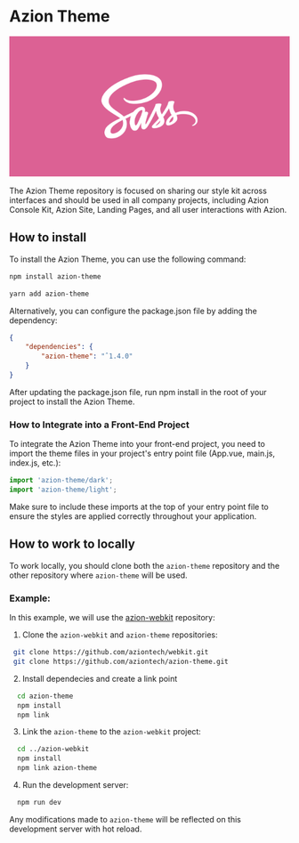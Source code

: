 # Azion Theme

![Sass Cover Azion Theme](./doc/cover.png)

The Azion Theme repository is focused on sharing our style kit across interfaces and should be used in all company projects, including Azion Console Kit, Azion Site, Landing Pages, and all user interactions with Azion.


## How to install

To install the Azion Theme, you can use the following command:

``` bash
npm install azion-theme
```

``` bash
yarn add azion-theme
```

Alternatively, you can configure the package.json file by adding the dependency:

``` json
{
    "dependencies": {
        "azion-theme": "ˆ1.4.0"
    }
}
```

After updating the package.json file, run npm install in the root of your project to install the Azion Theme.


### How to Integrate into a Front-End Project

To integrate the Azion Theme into your front-end project, you need to import the theme files in your project's entry point file (App.vue, main.js, index.js, etc.):

``` javascript
import 'azion-theme/dark';
import 'azion-theme/light';
```

Make sure to include these imports at the top of your entry point file to ensure the styles are applied correctly throughout your application.


## How to work to locally

To work locally, you should clone both the `azion-theme` repository and the other repository where `azion-theme` will be used.

### Example:
In this example, we will use the [azion-webkit](https://github.com/aziontech/webkit) repository:

1. Clone the `azion-webkit` and `azion-theme` repositories:
  ```bash
   git clone https://github.com/aziontech/webkit.git
   git clone https://github.com/aziontech/azion-theme.git
  ```

2. Install dependecies and create a link point
  ```bash
    cd azion-theme
    npm install
    npm link
  ```

3. Link the `azion-theme` to the `azion-webkit` project:
```bash
  cd ../azion-webkit
  npm install
  npm link azion-theme
```

4. Run the development server:
  ```bash
    npm run dev
  ```

Any modifications made to `azion-theme` will be reflected on this development server with hot reload.
